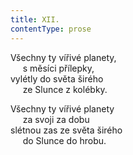 ```yaml
---
title: XII.
contentType: prose
---
```


Všechny ty vířivé planety,  
     s měsíci přílepky,  
vylétly do světa širého  
     ze Slunce z kolébky.

Všechny ty vířivé planety  
     za svoji za dobu  
slétnou zas ze světa širého  
     do Slunce do hrobu.
